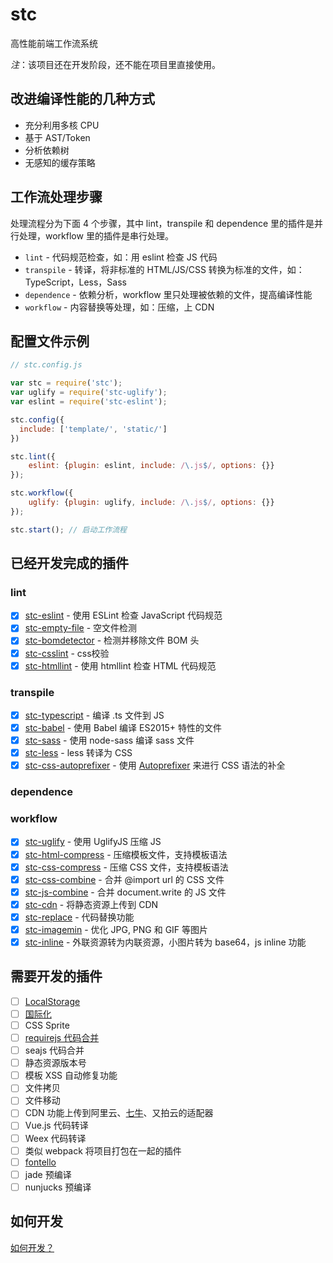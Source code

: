 # stc

高性能前端工作流系统

*注*：该项目还在开发阶段，还不能在项目里直接使用。

## 改进编译性能的几种方式

* 充分利用多核 CPU
* 基于 AST/Token
* 分析依赖树
* 无感知的缓存策略

## 工作流处理步骤

处理流程分为下面 4 个步骤，其中 lint，transpile 和 dependence 里的插件是并行处理，workflow 里的插件是串行处理。

* `lint` - 代码规范检查，如：用 eslint 检查 JS 代码
* `transpile` - 转译，将非标准的 HTML/JS/CSS 转换为标准的文件，如： TypeScript，Less，Sass
* `dependence` - 依赖分析，workflow 里只处理被依赖的文件，提高编译性能
* `workflow` - 内容替换等处理，如：压缩，上 CDN

## 配置文件示例

```js
// stc.config.js

var stc = require('stc');
var uglify = require('stc-uglify');
var eslint = require('stc-eslint');

stc.config({
  include: ['template/', 'static/']
})

stc.lint({
    eslint: {plugin: eslint, include: /\.js$/, options: {}}
});

stc.workflow({
    uglify: {plugin: uglify, include: /\.js$/, options: {}}
});

stc.start(); // 启动工作流程

```

## 已经开发完成的插件

### lint

* [x] [stc-eslint](https://github.com/stcjs/stc-eslint) - 使用 ESLint 检查 JavaScript 代码规范
* [x] [stc-empty-file](https://github.com/stcjs/stc-empty-file) - 空文件检测
* [x] [stc-bomdetector](https://github.com/stcjs/stc-bomdetector) - 检测并移除文件 BOM 头
* [x] [stc-csslint](https://github.com/stcjs/stc-csslint) - css校验
* [x] [stc-htmllint](https://github.com/stcjs/stc-htmllint) - 使用 htmllint 检查 HTML 代码规范

### transpile

* [x] [stc-typescript](https://github.com/stcjs/stc-typescript) - 编译 .ts 文件到 JS
* [x] [stc-babel](https://github.com/stcjs/stc-babel) - 使用 Babel 编译 ES2015+ 特性的文件
* [x] [stc-sass](https://github.com/stcjs/stc-sass) - 使用 node-sass 编译 sass 文件
* [x] [stc-less](https://github.com/stcjs/stc-less) - less 转译为 CSS
* [x] [stc-css-autoprefixer](https://github.com/stcjs/stc-css-autoprefixer) - 使用 [Autoprefixer](https://github.com/postcss/autoprefixer) 来进行 CSS 语法的补全

### dependence

### workflow

* [x] [stc-uglify](https://github.com/stcjs/stc-uglify) - 使用 UglifyJS 压缩 JS
* [x] [stc-html-compress](https://github.com/stcjs/stc-html-compress) - 压缩模板文件，支持模板语法
* [x] [stc-css-compress](https://github.com/stcjs/stc-css-compress) - 压缩 CSS 文件，支持模板语法
* [x] [stc-css-combine](https://github.com/stcjs/stc-css-combine) - 合并 @import url 的 CSS 文件
* [x] [stc-js-combine](https://github.com/stcjs/stc-js-combine) - 合并 document.write 的 JS 文件
* [x] [stc-cdn](https://github.com/stcjs/stc-cdn) - 将静态资源上传到 CDN
* [x] [stc-replace](https://github.com/stcjs/stc-replace) - 代码替换功能
* [x] [stc-imagemin](https://github.com/stcjs/stc-imagemin) - 优化 JPG, PNG 和 GIF 等图片
* [x] [stc-inline](https://github.com/stcjs/stc-inline) - 外联资源转为内联资源，小图片转为 base64，js inline 功能

## 需要开发的插件

* [ ] [LocalStorage](https://github.com/stcjs/stc-localstorage)
* [ ] [国际化](https://github.com/stcjs/stc-i18n)
* [ ] CSS Sprite
* [ ] [requirejs 代码合并](https://github.com/stcjs/stc-requirejs-bundle)
* [ ] seajs 代码合并
* [ ] 静态资源版本号
* [ ] 模板 XSS 自动修复功能
* [ ] 文件拷贝
* [ ] 文件移动
* [ ] CDN 功能上传到阿里云、[七牛](https://github.com/stcjs/stc-cdn-qiniu)、又拍云的适配器
* [ ] Vue.js 代码转译
* [ ] Weex 代码转译
* [ ] 类似 webpack 将项目打包在一起的插件
* [ ] [fontello](https://github.com/fontello/fontello)  
* [ ] jade 预编译
* [ ] nunjucks 预编译

## 如何开发

[如何开发？](https://github.com/stcjs/stc/wiki/%E5%A6%82%E4%BD%95%E5%BC%80%E5%8F%91%EF%BC%9F)
